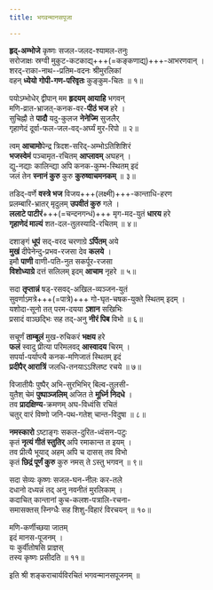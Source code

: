 ```yaml
---
title: भगवन्मानसपूजा

---
```


<div class="videoEmbed"  src="https://www.youtube.com/watch?v=vECg9vnW0-0" caption="मीरागीतम्"></div>
  
**हृद्-अम्भोजे** कृष्णः सजल-जलद-श्यामल-तनुः  
सरोजाक्षः स्रग्वी मुकुट-कटकाद्य्+++(=कङ्कणाद्य्)+++-आभरणवान् ।  
शरद्-राका-नाथ--प्रतिम-वदनः श्रीमुरलिकां  
वहन् **ध्येयो** **गोपी-गण-परिवृतः** कुङ्कुम-चितः  ॥ १॥  
  
पयोऽम्भोधेर् द्वीपान् मम **हृदयम् आयाहि** भगवन्  
मणि-व्रात-भ्राजत्-कनक-वर-**पीठं भज** हरे ।  
सुचिह्नौ ते **पादौ** यदु-कुलज **नेनेज्मि** सुजलैर्  
गृहाणेदं दूर्वा-फल-जल-वद्-अर्घ्यं मुर-रिपो ॥ २॥  
  
त्वम् **आचामो**पेन्द्र त्रिदश-सरिद्-अम्भोऽतिशिशिरं  
**भजस्वेमं** पञ्चामृत-रचितम् **आप्लावम्** अघहन् ।  
द्यु-नद्याः कालिन्द्या अपि कनक-कुम्भ-स्थितम् इदं  
जलं तेन **स्नानं कुरु** कुरु **कुरुष्वाचमनकम्** ॥ ३॥  

तडिद्-वर्णे **वस्त्रे भज** विजय+++(लक्ष्मी)+++-कान्ताधि-हरण  
प्रलम्बारि-भ्रातर् मृदुलम् **उपवीतं कुरु** गले ।  
**ललाटे पाटीरं**+++(=चन्दनगन्धं)+++ मृग-मद-युतं **धारय** हरे  
**गृहाणेदं माल्यं** शत-दल-तुलस्यादि-रचितम् ॥ ४॥  

दशाङ्गं **धूपं** सद्-वरद चरणाग्रे **ऽर्पितम्** अये  
**मुखं** दीपेनेन्दु-प्रभव-रजसा देव **कलये** ।  
इमौ **पाणी** वाणी-पति-नुत सकर्पूर-रजसा  
**विशोध्याग्रे** दत्तं सलिलम् इदम् **आचाम** नृहरे ॥ ५॥  

सदा **तृप्तान्नं** षड्-रसवद्-अखिल-व्यञ्जन-युतं  
सुवर्णाऽमत्रे+++(=पात्रे)+++ गो-घृत-चषक-युक्ते स्थितम् इदम् ।  
यशोदा-सूनो तत् परम-दयया **ऽशान** सखिभिः  
प्रसादं वाञ्छद्भिः सह तद्-अनु **नीरं पिब** विभो ॥ ६॥  
  
सचूर्णं **ताम्बूलं** मुख-रुचिकरं **भक्षय** हरे  
**फलं** स्वादु प्रीत्या परिमलवद् **आस्वादय** चिरम् ।  
सपर्या-पर्याप्त्यै कनक-मणिजातं स्थितम् इदं  
**प्रदीपैर् आरात्रिं** जलधि-तनयाऽऽश्लिष्ट रचये ॥ ७॥  
  
विजातीयैः पुष्पैर् अभि-सुरभिभिर् बिल्व-तुलसी-  
युतैश् चेमं **पुष्पाञ्जलिम्** अजित ते **मूर्ध्नि निदधे** ।  
तव **प्रादक्षिण्य**-क्रमणम् अघ-विध्वंसि रचितं  
चतुर् वारं विष्णो जनि-पथ-गतेश् चान्त-विदुषा ॥ ८॥  
  
**नमस्कारो** ऽष्टाङ्गः सकल-दुरित-ध्वंसन-पटुः  
कृतं **नृत्यं गीतं स्तुतिर्** अपि रमाकान्त त इयम् ।  
तव प्रीत्यै भूयाद् अहम् अपि च दासस् तव विभो  
कृतं **छिद्रं पूर्णं कुरु** कुरु नमस् ते ऽस्तु भगवन् ॥ ९॥  
  
सदा सेव्यः कृष्णः सजल-घन-नीलः कर-तले  
दधानो दध्यन्नं तद् अनु नवनीतं मुरलिकाम् ।  
कदाचित् कान्तानां कुच-कलश-पत्रालि-रचना-  
समासक्तस् स्निग्धैः सह शिशु-विहारं विरचयन् ॥ १०॥  
  
मणि-कर्णीच्छया जातम्  
इदं मानस-पूजनम् ।  
यः कुर्वीतोषसि प्राज्ञस्  
तस्य कृष्णः प्रसीदति ॥ ११॥  
  
इति श्री शङ्कराचार्यविरचितं भगवन्मानसपूजनम् ॥  
  
